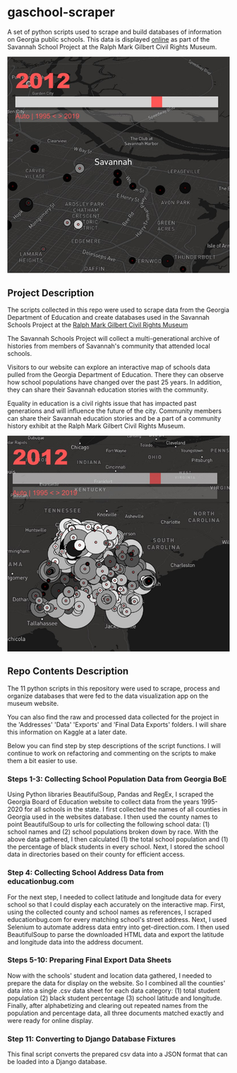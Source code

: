 # gaschool-scraper
A set of python scripts used to scrape and build databases of information on Georgia public schools. This data is displayed [online](http://rmgilbertcivilrightsmuseum.com/savschools/schoolmap/) as part of the Savannah School Project at the Ralph Mark Gilbert Civil Rights Museum.

![alt text](img/online_school_map01.jpg "Savannah schools")

## Project Description
The scripts collected in this repo were used to scrape data from the Georgia Department of Education and create databases used in the Savannah Schools Project at the [Ralph Mark Gilbert Civil Rights Museum](http://rmgilbertcivilrightsmuseum.com/)

The Savannah Schools Project will collect a multi-generational archive of histories from members of Savannah's community that attended local schools. 

Visitors to our website can explore an interactive map of schools data pulled from the Georgia Department of Education. There they can observe how school populations have changed over the past 25 years. In addition, they can share their Savannah education stories with the community. 

Equality in education is a civil rights issue that has impacted past generations and will influence the future of the city. Community members can share their Savannah education stories and be a part of a community history exhibit at the Ralph Mark Gilbert Civil Rights Museum. 

![alt text](img/online_school_map02.jpg "Savannah schools")

## Repo Contents Description
The 11 python scripts in this repository were used to scrape, process and organize databases that were fed to the data visualization app on the museum website.

You can also find the raw and processed data collected for the project in the 'Addresses' 'Data' 'Exports' and 'Final Data Exports' folders. I will share this information on Kaggle at a later date.

Below you can find step by step descriptions of the script functions. I will continue to work on refactoring and commenting on the scripts to make them a bit easier to use.
 
### Steps 1-3: Collecting School Population Data from Georgia BoE
Using Python libraries BeautifulSoup, Pandas and RegEx, I scraped the Georgia Board of Education website to collect data from the years 1995-2020 for all schools in the state. I first collected the names of all counties in Georgia used in the websites database. I then used the county names to point BeautifulSoup to urls for collecting the following school data: (1) school names and (2) school populations broken down by race. With the above data gathered, I then calculated (1) the total school population and (1) the percentage of black students in every school. Next, I stored the school data in directories based on their county for efficient access. 

### Step 4: Collecting School Address Data from educationbug.com
For the next step, I needed to collect latitude and longitude data for every school so that I could display each accurately on the interactive map. First, using the collected county and school names as references, I scraped educationbug.com for every matching school's street address. Next, I used Selenium to automate address data entry into get-direction.com. I then used BeautifulSoup to parse the downloaded HTML data and export the latitude and longitude data into the address document.

### Steps 5-10: Preparing Final Export Data Sheets
Now with the schools' student and location data gathered, I needed to prepare the data for display on the website. So I combined all the counties' data into a single .csv data sheet for each data category: (1) total student population (2) black student percentage (3) school latitude and longitude. Finally, after alphabetizing and clearing out repeated names from the population and percentage data, all three documents matched exactly and were ready for online display.

### Step 11: Converting to Django Database Fixtures
This final script converts the prepared csv data into a JSON format that can be loaded into a Django database. 
